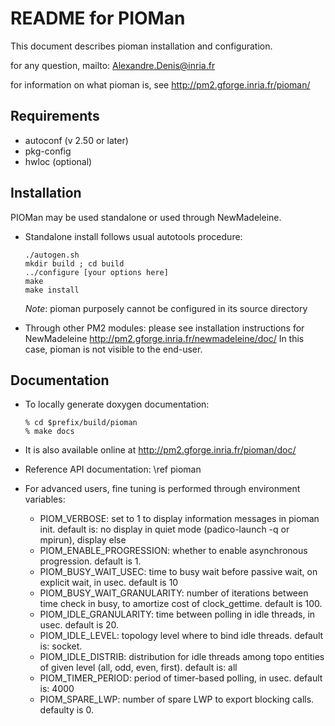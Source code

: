 # 
README for PIOMan
=================

This document describes pioman installation and configuration.

for any question, mailto: Alexandre.Denis@inria.fr

for information on what pioman is, see http://pm2.gforge.inria.fr/pioman/

Requirements
------------
  - autoconf (v 2.50 or later)
  - pkg-config
  - hwloc (optional)

Installation
------------

PIOMan may be used standalone or used through NewMadeleine.

- Standalone install follows usual autotools procedure:

      ./autogen.sh
      mkdir build ; cd build
      ../configure [your options here]
      make
      make install

  *Note*: pioman purposely cannot be configured in its source directory

- Through other PM2 modules: please see installation instructions for NewMadeleine
  http://pm2.gforge.inria.fr/newmadeleine/doc/
  In this case, pioman is not visible to the end-user.


Documentation
-------------

- To locally generate doxygen documentation:

      % cd $prefix/build/pioman
      % make docs

- It is also available online at http://pm2.gforge.inria.fr/pioman/doc/

- Reference API documentation: \ref pioman

- For advanced users, fine tuning is performed through environment variables:

  + PIOM_VERBOSE: set to 1 to display information messages in pioman init.
    default is: no display in quiet mode (padico-launch -q or mpirun), display else
  + PIOM_ENABLE_PROGRESSION: whether to enable asynchronous progression.
    default is 1.
  + PIOM_BUSY_WAIT_USEC: time to busy wait before passive wait, on explicit wait, in usec.
    default is 10
  + PIOM_BUSY_WAIT_GRANULARITY: number of iterations between time check in busy, to amortize
    cost of clock_gettime. default is 100.
  + PIOM_IDLE_GRANULARITY: time between polling in idle threads, in usec.
    default is 20.
  + PIOM_IDLE_LEVEL: topology level where to bind idle threads.
    default is: socket.
  + PIOM_IDLE_DISTRIB: distribution for idle threads among topo entities of
    given level (all, odd, even, first). default is: all
  + PIOM_TIMER_PERIOD: period of timer-based polling, in usec.
    default is: 4000
  + PIOM_SPARE_LWP: number of spare LWP to export blocking calls.
    defaulty is 0.
  
    